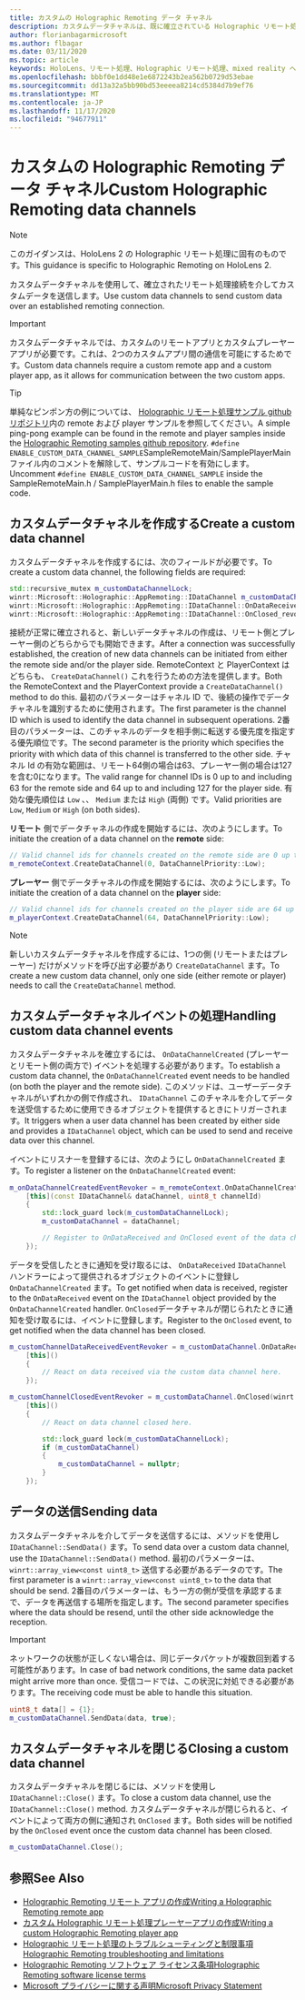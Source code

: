 ```yaml
---
title: カスタムの Holographic Remoting データ チャネル
description: カスタムデータチャネルは、既に確立されている Holographic リモート処理接続を介してユーザーデータを送信するために使用できます。
author: florianbagarmicrosoft
ms.author: flbagar
ms.date: 03/11/2020
ms.topic: article
keywords: HoloLens、リモート処理、Holographic リモート処理、mixed reality ヘッドセット、windows mixed reality ヘッドセット、仮想現実のヘッドセット、データチャネル
ms.openlocfilehash: bbbf0e1dd48e1e6872243b2ea562b0729d53ebae
ms.sourcegitcommit: dd13a32a5bb90bd53eeeea8214cd5384d7b9ef76
ms.translationtype: MT
ms.contentlocale: ja-JP
ms.lasthandoff: 11/17/2020
ms.locfileid: "94677911"
---
```

# <a name="custom-holographic-remoting-data-channels"></a><span data-ttu-id="b9bb9-104">カスタムの Holographic Remoting データ チャネル</span><span class="sxs-lookup"><span data-stu-id="b9bb9-104">Custom Holographic Remoting data channels</span></span>

>[!NOTE]
><span data-ttu-id="b9bb9-105">このガイダンスは、HoloLens 2 の Holographic リモート処理に固有のものです。</span><span class="sxs-lookup"><span data-stu-id="b9bb9-105">This guidance is specific to Holographic Remoting on HoloLens 2.</span></span>

<span data-ttu-id="b9bb9-106">カスタムデータチャネルを使用して、確立されたリモート処理接続を介してカスタムデータを送信します。</span><span class="sxs-lookup"><span data-stu-id="b9bb9-106">Use custom data channels to send custom data over an established remoting connection.</span></span>

>[!IMPORTANT]
><span data-ttu-id="b9bb9-107">カスタムデータチャネルでは、カスタムのリモートアプリとカスタムプレーヤーアプリが必要です。これは、2つのカスタムアプリ間の通信を可能にするためです。</span><span class="sxs-lookup"><span data-stu-id="b9bb9-107">Custom data channels require a custom remote app and a custom player app, as it allows for communication between the two custom apps.</span></span>

>[!TIP]
><span data-ttu-id="b9bb9-108">単純なピンポン方の例については、 [Holographic リモート処理サンプル github リポジトリ](https://github.com/microsoft/MixedReality-HolographicRemoting-Samples)内の remote および player サンプルを参照してください。</span><span class="sxs-lookup"><span data-stu-id="b9bb9-108">A simple ping-pong example can be found in the remote and player samples inside the [Holographic Remoting samples github repository](https://github.com/microsoft/MixedReality-HolographicRemoting-Samples).</span></span> <span data-ttu-id="b9bb9-109">```#define ENABLE_CUSTOM_DATA_CHANNEL_SAMPLE```SampleRemoteMain/SamplePlayerMain ファイル内のコメントを解除して、サンプルコードを有効にします。</span><span class="sxs-lookup"><span data-stu-id="b9bb9-109">Uncomment ```#define ENABLE_CUSTOM_DATA_CHANNEL_SAMPLE``` inside the SampleRemoteMain.h / SamplePlayerMain.h files to enable the sample code.</span></span>


## <a name="create-a-custom-data-channel"></a><span data-ttu-id="b9bb9-110">カスタムデータチャネルを作成する</span><span class="sxs-lookup"><span data-stu-id="b9bb9-110">Create a custom data channel</span></span>


<span data-ttu-id="b9bb9-111">カスタムデータチャネルを作成するには、次のフィールドが必要です。</span><span class="sxs-lookup"><span data-stu-id="b9bb9-111">To create a custom data channel, the following fields are required:</span></span>
```cpp
std::recursive_mutex m_customDataChannelLock;
winrt::Microsoft::Holographic::AppRemoting::IDataChannel m_customDataChannel = nullptr;
winrt::Microsoft::Holographic::AppRemoting::IDataChannel::OnDataReceived_revoker m_customChannelDataReceivedEventRevoker;
winrt::Microsoft::Holographic::AppRemoting::IDataChannel::OnClosed_revoker m_customChannelClosedEventRevoker;
```

<span data-ttu-id="b9bb9-112">接続が正常に確立されると、新しいデータチャネルの作成は、リモート側とプレーヤー側のどちらからでも開始できます。</span><span class="sxs-lookup"><span data-stu-id="b9bb9-112">After a connection was successfully established, the creation of new data channels can be initiated from either the remote side and/or the player side.</span></span> <span data-ttu-id="b9bb9-113">RemoteContext と PlayerContext はどちらも、 ```CreateDataChannel()``` これを行うための方法を提供します。</span><span class="sxs-lookup"><span data-stu-id="b9bb9-113">Both the RemoteContext and the PlayerContext provide a ```CreateDataChannel()``` method to do this.</span></span> <span data-ttu-id="b9bb9-114">最初のパラメーターはチャネル ID で、後続の操作でデータチャネルを識別するために使用されます。</span><span class="sxs-lookup"><span data-stu-id="b9bb9-114">The first parameter is the channel ID which is used to identify the data channel in subsequent operations.</span></span> <span data-ttu-id="b9bb9-115">2番目のパラメーターは、このチャネルのデータを相手側に転送する優先度を指定する優先順位です。</span><span class="sxs-lookup"><span data-stu-id="b9bb9-115">The second parameter is the priority which specifies the priority with which data of this channel is transferred to the other side.</span></span> <span data-ttu-id="b9bb9-116">チャネル Id の有効な範囲は、リモート64側の場合は63、プレーヤー側の場合は127を含む0になります。</span><span class="sxs-lookup"><span data-stu-id="b9bb9-116">The valid range for channel IDs is 0 up to and including 63 for the remote side and 64 up to and including 127 for the player side.</span></span> <span data-ttu-id="b9bb9-117">有効な優先順位は ```Low``` 、、 ```Medium``` または ```High``` (両側) です。</span><span class="sxs-lookup"><span data-stu-id="b9bb9-117">Valid priorities are ```Low```, ```Medium``` or ```High``` (on both sides).</span></span>

<span data-ttu-id="b9bb9-118">**リモート** 側でデータチャネルの作成を開始するには、次のようにします。</span><span class="sxs-lookup"><span data-stu-id="b9bb9-118">To initiate the creation of a data channel on the **remote** side:</span></span>
```cpp
// Valid channel ids for channels created on the remote side are 0 up to and including 63
m_remoteContext.CreateDataChannel(0, DataChannelPriority::Low);
```

<span data-ttu-id="b9bb9-119">**プレーヤー** 側でデータチャネルの作成を開始するには、次のようにします。</span><span class="sxs-lookup"><span data-stu-id="b9bb9-119">To initiate the creation of a data channel on the **player** side:</span></span>
```cpp
// Valid channel ids for channels created on the player side are 64 up to and including 127
m_playerContext.CreateDataChannel(64, DataChannelPriority::Low);
```

>[!NOTE]
><span data-ttu-id="b9bb9-120">新しいカスタムデータチャネルを作成するには、1つの側 (リモートまたはプレーヤー) だけがメソッドを呼び出す必要があり ```CreateDataChannel``` ます。</span><span class="sxs-lookup"><span data-stu-id="b9bb9-120">To create a new custom data channel, only one side (either remote or player) needs to call the ```CreateDataChannel``` method.</span></span>

## <a name="handling-custom-data-channel-events"></a><span data-ttu-id="b9bb9-121">カスタムデータチャネルイベントの処理</span><span class="sxs-lookup"><span data-stu-id="b9bb9-121">Handling custom data channel events</span></span>

<span data-ttu-id="b9bb9-122">カスタムデータチャネルを確立するには、 ```OnDataChannelCreated``` (プレーヤーとリモート側の両方で) イベントを処理する必要があります。</span><span class="sxs-lookup"><span data-stu-id="b9bb9-122">To establish a custom data channel, the ```OnDataChannelCreated``` event needs to be handled (on both the player and the remote side).</span></span> <span data-ttu-id="b9bb9-123">このメソッドは、ユーザーデータチャネルがいずれかの側で作成され、 ```IDataChannel``` このチャネルを介してデータを送受信するために使用できるオブジェクトを提供するときにトリガーされます。</span><span class="sxs-lookup"><span data-stu-id="b9bb9-123">It triggers when a user data channel has been created by either side and provides a ```IDataChannel``` object, which can be used to send and receive data over this channel.</span></span>

<span data-ttu-id="b9bb9-124">イベントにリスナーを登録するには、次のようにし ```OnDataChannelCreated``` ます。</span><span class="sxs-lookup"><span data-stu-id="b9bb9-124">To register a listener on the ```OnDataChannelCreated``` event:</span></span>
```cpp
m_onDataChannelCreatedEventRevoker = m_remoteContext.OnDataChannelCreated(winrt::auto_revoke,
    [this](const IDataChannel& dataChannel, uint8_t channelId)
    {
        std::lock_guard lock(m_customDataChannelLock);
        m_customDataChannel = dataChannel;

        // Register to OnDataReceived and OnClosed event of the data channel here, see below...
    });
```

<span data-ttu-id="b9bb9-125">データを受信したときに通知を受け取るには、 ```OnDataReceived``` ```IDataChannel``` ハンドラーによって提供されるオブジェクトのイベントに登録し ```OnDataChannelCreated``` ます。</span><span class="sxs-lookup"><span data-stu-id="b9bb9-125">To get notified when data is received, register to the ```OnDataReceived``` event on the ```IDataChannel``` object provided by the ```OnDataChannelCreated``` handler.</span></span> <span data-ttu-id="b9bb9-126">```OnClosed```データチャネルが閉じられたときに通知を受け取るには、イベントに登録します。</span><span class="sxs-lookup"><span data-stu-id="b9bb9-126">Register to the ```OnClosed``` event, to get notified when the data channel has been closed.</span></span>

```cpp
m_customChannelDataReceivedEventRevoker = m_customDataChannel.OnDataReceived(winrt::auto_revoke, 
    [this]()
    {
        // React on data received via the custom data channel here.
    });

m_customChannelClosedEventRevoker = m_customDataChannel.OnClosed(winrt::auto_revoke,
    [this]()
    {
        // React on data channel closed here.

        std::lock_guard lock(m_customDataChannelLock);
        if (m_customDataChannel)
        {
            m_customDataChannel = nullptr;
        }
    });
```

## <a name="sending-data"></a><span data-ttu-id="b9bb9-127">データの送信</span><span class="sxs-lookup"><span data-stu-id="b9bb9-127">Sending data</span></span>

<span data-ttu-id="b9bb9-128">カスタムデータチャネルを介してデータを送信するには、メソッドを使用し ```IDataChannel::SendData()``` ます。</span><span class="sxs-lookup"><span data-stu-id="b9bb9-128">To send data over a custom data channel, use the ```IDataChannel::SendData()``` method.</span></span> <span data-ttu-id="b9bb9-129">最初のパラメーターは、 ```winrt::array_view<const uint8_t>``` 送信する必要があるデータのです。</span><span class="sxs-lookup"><span data-stu-id="b9bb9-129">The first parameter is a ```winrt::array_view<const uint8_t>``` to the data that should be send.</span></span> <span data-ttu-id="b9bb9-130">2番目のパラメーターは、もう一方の側が受信を承認するまで、データを再送信する場所を指定します。</span><span class="sxs-lookup"><span data-stu-id="b9bb9-130">The second parameter specifies where the data should be resend, until the other side acknowledge the reception.</span></span> 

>[!IMPORTANT]
><span data-ttu-id="b9bb9-131">ネットワークの状態が正しくない場合は、同じデータパケットが複数回到着する可能性があります。</span><span class="sxs-lookup"><span data-stu-id="b9bb9-131">In case of bad network conditions, the same data packet might arrive more than once.</span></span> <span data-ttu-id="b9bb9-132">受信コードでは、この状況に対処できる必要があります。</span><span class="sxs-lookup"><span data-stu-id="b9bb9-132">The receiving code must be able to handle this situation.</span></span>

```cpp
uint8_t data[] = {1};
m_customDataChannel.SendData(data, true);
```

## <a name="closing-a-custom-data-channel"></a><span data-ttu-id="b9bb9-133">カスタムデータチャネルを閉じる</span><span class="sxs-lookup"><span data-stu-id="b9bb9-133">Closing a custom data channel</span></span>

<span data-ttu-id="b9bb9-134">カスタムデータチャネルを閉じるには、メソッドを使用し ```IDataChannel::Close()``` ます。</span><span class="sxs-lookup"><span data-stu-id="b9bb9-134">To close a custom data channel, use the ```IDataChannel::Close()``` method.</span></span> <span data-ttu-id="b9bb9-135">カスタムデータチャネルが閉じられると、イベントによって両方の側に通知され ```OnClosed``` ます。</span><span class="sxs-lookup"><span data-stu-id="b9bb9-135">Both sides will be notified by the ```OnClosed``` event once the custom data channel has been closed.</span></span>

```cpp
m_customDataChannel.Close();
```

## <a name="see-also"></a><span data-ttu-id="b9bb9-136">参照</span><span class="sxs-lookup"><span data-stu-id="b9bb9-136">See Also</span></span>
* [<span data-ttu-id="b9bb9-137">Holographic Remoting リモート アプリの作成</span><span class="sxs-lookup"><span data-stu-id="b9bb9-137">Writing a Holographic Remoting remote app</span></span>](holographic-remoting-create-host.md)
* [<span data-ttu-id="b9bb9-138">カスタム Holographic リモート処理プレーヤーアプリの作成</span><span class="sxs-lookup"><span data-stu-id="b9bb9-138">Writing a custom Holographic Remoting player app</span></span>](holographic-remoting-create-player.md)
* [<span data-ttu-id="b9bb9-139">Holographic リモート処理のトラブルシューティングと制限事項</span><span class="sxs-lookup"><span data-stu-id="b9bb9-139">Holographic Remoting troubleshooting and limitations</span></span>](holographic-remoting-troubleshooting.md)
* [<span data-ttu-id="b9bb9-140">Holographic Remoting ソフトウェア ライセンス条項</span><span class="sxs-lookup"><span data-stu-id="b9bb9-140">Holographic Remoting software license terms</span></span>](https://docs.microsoft.com//legal/mixed-reality/microsoft-holographic-remoting-software-license-terms)
* [<span data-ttu-id="b9bb9-141">Microsoft プライバシーに関する声明</span><span class="sxs-lookup"><span data-stu-id="b9bb9-141">Microsoft Privacy Statement</span></span>](https://go.microsoft.com/fwlink/?LinkId=521839)
